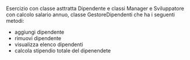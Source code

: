 Esercizio con classe asttratta Dipendente e classi Manager e Sviluppatore con calcolo salario annuo, classe GestoreDipendenti che ha i seguenti metodi:
- aggiungi dipendente
- rimuovi dipendente
- visualizza elenco dipendenti
- calcola stipendio totale del dipenendete 
